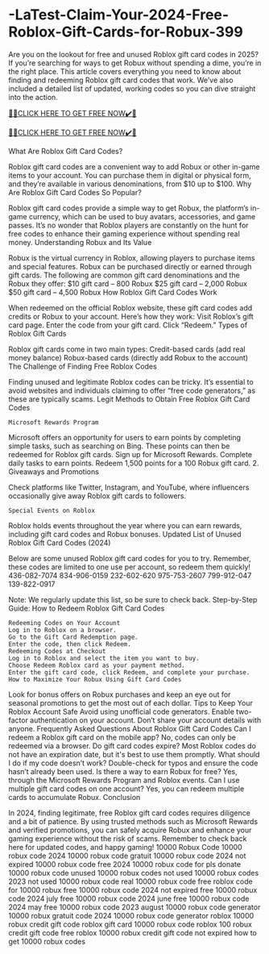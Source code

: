 # -LaTest-Claim-Your-2024-Free-Roblox-Gift-Cards-for-Robux-399
Are you on the lookout for free and unused Roblox gift card codes in 2025? If you’re searching for ways to get Robux without spending a dime, you’re in the right place. This article covers everything you need to know about finding and redeeming Roblox gift card codes that work. We’ve also included a detailed list of updated, working codes so you can dive straight into the action.

[🎁🎁CLICK HERE TO GET FREE NOW✔️🎁](https://www.footlogix.com/Footlogix/media/Before-and-After/allgiftrafisarkar.html)

[🎁🎁CLICK HERE TO GET FREE NOW✔️🎁](https://www.footlogix.com/Footlogix/media/Before-and-After/allgiftrafisarkar.html)

What Are Roblox Gift Card Codes?​

Roblox gift card codes are a convenient way to add Robux or other in-game items to your account. You can purchase them in digital or physical form, and they’re available in various denominations, from $10 up to $100.
Why Are Roblox Gift Card Codes So Popular?​

Roblox gift card codes provide a simple way to get Robux, the platform’s in-game currency, which can be used to buy avatars, accessories, and game passes. It’s no wonder that Roblox players are constantly on the hunt for free codes to enhance their gaming experience without spending real money.
Understanding Robux and Its Value​

Robux is the virtual currency in Roblox, allowing players to purchase items and special features. Robux can be purchased directly or earned through gift cards. The following are common gift card denominations and the Robux they offer:
$10 gift card – 800 Robux
$25 gift card – 2,000 Robux
$50 gift card – 4,500 Robux
How Roblox Gift Card Codes Work​

When redeemed on the official Roblox website, these gift card codes add credits or Robux to your account. Here’s how they work:
Visit Roblox’s gift card page.
Enter the code from your gift card.
Click “Redeem.”
Types of Roblox Gift Cards​

Roblox gift cards come in two main types:
Credit-based cards (add real money balance)
Robux-based cards (directly add Robux to the account)
The Challenge of Finding Free Roblox Codes​

Finding unused and legitimate Roblox codes can be tricky. It’s essential to avoid websites and individuals claiming to offer “free code generators,” as these are typically scams.
Legit Methods to Obtain Free Roblox Gift Card Codes​

    Microsoft Rewards Program​

Microsoft offers an opportunity for users to earn points by completing simple tasks, such as searching on Bing. These points can then be redeemed for Roblox gift cards.
Sign up for Microsoft Rewards.
Complete daily tasks to earn points.
Redeem 1,500 points for a 100 Robux gift card.
2. Giveaways and Promotions​

Check platforms like Twitter, Instagram, and YouTube, where influencers occasionally give away Roblox gift cards to followers.

    Special Events on Roblox​

Roblox holds events throughout the year where you can earn rewards, including gift card codes and Robux bonuses.
Updated List of Unused Roblox Gift Card Codes (2024)​

Below are some unused Roblox gift card codes for you to try. Remember, these codes are limited to one use per account, so redeem them quickly!
436-082-7074
834-906-0159
232-602-620
975-753-2607
799-912-047
139-822-0917

Note: We regularly update this list, so be sure to check back.
Step-by-Step Guide: How to Redeem Roblox Gift Card Codes​

    Redeeming Codes on Your Account​
    Log in to Roblox on a browser.
    Go to the Gift Card Redemption page.
    Enter the code, then click Redeem.
    Redeeming Codes at Checkout​
    Log in to Roblox and select the item you want to buy.
    Choose Redeem Roblox card as your payment method.
    Enter the gift card code, click Redeem, and complete your purchase.
    How to Maximize Your Robux Using Gift Card Codes​

Look for bonus offers on Robux purchases and keep an eye out for seasonal promotions to get the most out of each dollar.
Tips to Keep Your Roblox Account Safe​
Avoid using unofficial code generators.
Enable two-factor authentication on your account.
Don’t share your account details with anyone.
Frequently Asked Questions About Roblox Gift Card Codes​
Can I redeem a Roblox gift card on the mobile app?
No, codes can only be redeemed via a browser.
Do gift card codes expire?
Most Roblox codes do not have an expiration date, but it's best to use them promptly.
What should I do if my code doesn’t work?
Double-check for typos and ensure the code hasn’t already been used.
Is there a way to earn Robux for free?
Yes, through the Microsoft Rewards Program and Roblox events.
Can I use multiple gift card codes on one account?
Yes, you can redeem multiple cards to accumulate Robux.
Conclusion​

In 2024, finding legitimate, free Roblox gift card codes requires diligence and a bit of patience. By using trusted methods such as Microsoft Rewards and verified promotions, you can safely acquire Robux and enhance your gaming experience without the risk of scams. Remember to check back here for updated codes, and happy gaming!
10000 Robux Code
10000 robux code 2024
10000 robux code gratuit
10000 robux code 2024 not expired
10000 robux code free 2024
10000 robux code for pls donate
10000 robux code unused
10000 robux codes not used
10000 robux codes 2023 not used
10000 robux code real
10000 robux code free
roblox code for 10000 robux
free 10000 robux code 2024 not expired
free 10000 robux code 2024 july
free 10000 robux code 2024 june
free 10000 robux code 2024 may
free 10000 robux code 2023 august
10000 robux code generator
10000 robux gratuit code 2024
10000 robux code generator
roblox 10000 robux credit gift code
roblox gift card 10000 robux code
roblox 100 robux credit gift code free
roblox 10000 robux credit gift code not expired
how to get 10000 robux code​​​s​​​​​
